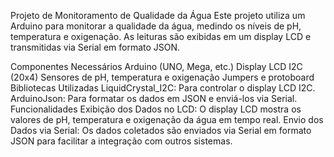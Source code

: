Projeto de Monitoramento de Qualidade da Água
Este projeto utiliza um Arduino para monitorar a qualidade da água, medindo os níveis de pH, temperatura e oxigenação. As leituras são exibidas em um display LCD e transmitidas via Serial em formato JSON.

Componentes Necessários
Arduino (UNO, Mega, etc.)
Display LCD I2C (20x4)
Sensores de pH, temperatura e oxigenação
Jumpers e protoboard
Bibliotecas Utilizadas
LiquidCrystal_I2C: Para controlar o display LCD I2C.
ArduinoJson: Para formatar os dados em JSON e enviá-los via Serial.
Funcionalidades
Exibição dos Dados no LCD: O display LCD mostra os valores de pH, temperatura e oxigenação da água em tempo real.
Envio dos Dados via Serial: Os dados coletados são enviados via Serial em formato JSON para facilitar a integração com outros sistemas.
